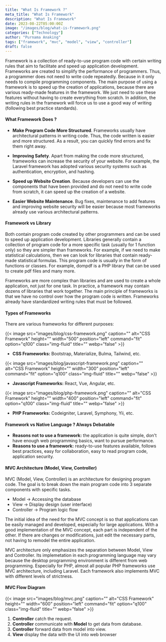 ```yaml
---
title: "What Is Framework ?"
meta_title: "What Is Framework"
description: "What Is Framework"
date: 2023-08-22T05:00:00Z
image: "/images/blog/what-is-framework.png"
categories: ["Technology"]
author: "Purnama Anaking"
tags: ["framework", "mvc", "model", "view", "controller"]
draft: false
---
```


Framework is a collection of ready-to-use program code with certain writing rules that aim to facilitate and speed up application development. Frameworks are created to simplify the performance of programmers. Thus, a programmer does not need to write code repeatedly. Because in it only needs to compile programming components. The main purpose of using a framework is to speed up the creation of applications, because there are various ready-made features in the framework. We just need to use these features without having to create everything from scratch. In addition, the writing rules in the framework will force us to use a good way of writing (following best practice standards).

#### What Framework Does ?

- **Make Program Code More Structured**. Frameworks usually have architectural patterns in writing code. Thus, the code written is easier and more structured. As a result, you can quickly find errors and fix them right away.

- **Improving Safety**. Apart from making the code more structured, frameworks can increase the security of your website. For example, the Laravel framework has adopted various security systems such as authentication, encryption, and hashing.

- **Speed up Website Creation**. Because developers can use the components that have been provided and do not need to write code from scratch, it can speed up the creation of a website.

- **Easier Website Maintenance**. Bug fixes, maintenance to add features and improving website security will be easier because most frameworks already use various architectural patterns.

#### Framework vs Library

Both contain program code created by other programmers and can be used to speed up application development. Libraries generally contain a collection of program code for a more specific task (usually for 1 function only) so they are simpler than frameworks. For example, if we need to make statistical calculations, then we can look for libraries that contain ready-made statistical formulas. This program code is usually in the form of functions or classes. For example, dompdf is a PHP library that can be used to create pdf files and many more.

Frameworks are more complex than libraries and are used to create a whole application, not just for one task.
In practice, a framework may contain dozens of libraries that work together.
The main principle of frameworks is that we have no control over how the program code is written. Frameworks already have standardized writing rules that must be followed.

#### Types of Frameworks

There are various frameworks for different purposes:

{{< image src="images/blog/css-framework.png" caption="" alt="CSS Framework" height="" width="500" position="left" command="fit" option="q100" class="img-fluid" title=""  webp="false" >}}

- **CSS Frameworks:** Bootstrap, Materialize, Bulma, Tailwind, etc.

{{< image src="images/blog/javascript-framework.png" caption="" alt="CSS Framework" height="" width="300" position="left" command="fit" option="q100" class="img-fluid" title=""  webp="false" >}}

- **Javascript Frameworks:** React, Vue, Angular, etc.

{{< image src="images/blog/php-framework.png" caption="" alt="CSS Framework" height="" width="400" position="left" command="fit" option="q100" class="img-fluid" title=""  webp="false" >}}

- **PHP Frameworks:** Codeigniter, Laravel, Symphony, Yii, etc.

#### Framework vs Native Language ? Always Debatable

- **Reasons not to use a framework:** the application is quite simple, don't have enough web programming basics, want to pursue performance.
- **Reasons to use a framework:** ready-to-use features available, follows best practices, easy for collaboration, easy to read program code, application security.

#### MVC Architecture (Model, View, Controller)

MVC (Model, View, Controller) is an architecture for designing program code. The goal is to break down the main program code into 3 separate components with specific tasks.

- Model → Accessing the database
- View → Display design (user interface)
- Controller → Program logic flow

The initial idea of the need for the MVC concept is so that applications can be easily managed and developed, especially for large applications. With a good implementation of the MVC concept, each part is independent of the other. If there are changes or modifications, just edit the necessary parts, not having to remodel the entire application.

MVC architecture only emphasizes the separation between Model, View and Controller. Its implemetation in each programming language may vary because the desktop programming environment is different from web programming. Especially for PHP, almost all popular PHP frameworks use MVC architecture, including Laravel. Each framework also implements MVC with different levels of strictness.

#### MVC Flow Diagram

{{< image src="images/blog/mvc.png" caption="" alt="CSS Framework" height="" width="600" position="left" command="fit" option="q100" class="img-fluid" title=""  webp="false" >}}

1. **Controller** catch the request.
2. **Controller** communicate with **Model** to get data from database.
3. **Controller** forward data from model into view.
4. **View** display the data with the UI into web browser
